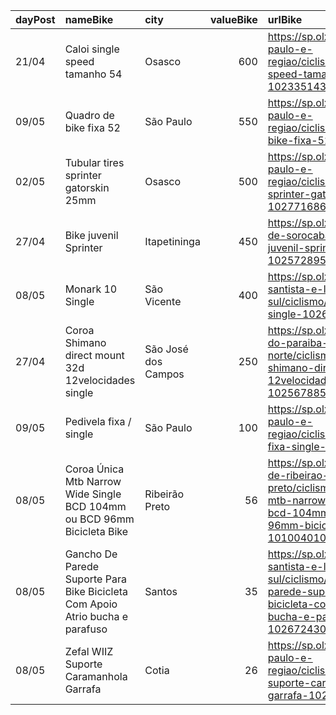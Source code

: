 | dayPost   | nameBike                                                                      | city                |   valueBike | urlBike                                                                                                                                                |
|:----------|:------------------------------------------------------------------------------|:--------------------|------------:|:-------------------------------------------------------------------------------------------------------------------------------------------------------|
| 21/04     | Caloi single speed tamanho 54                                                 | Osasco              |         600 | https://sp.olx.com.br/sao-paulo-e-regiao/ciclismo/caloi-single-speed-tamanho-54-1023351431                                                             |
| 09/05     | Quadro de bike fixa 52                                                        | São Paulo           |         550 | https://sp.olx.com.br/sao-paulo-e-regiao/ciclismo/quadro-de-bike-fixa-52-1030314128                                                                    |
| 02/05     | Tubular tires sprinter gatorskin 25mm                                         | Osasco              |         500 | https://sp.olx.com.br/sao-paulo-e-regiao/ciclismo/tubular-tires-sprinter-gatorskin-25mm-1027716865                                                     |
| 27/04     | Bike juvenil Sprinter                                                         | Itapetininga        |         450 | https://sp.olx.com.br/regiao-de-sorocaba/ciclismo/bike-juvenil-sprinter-1025728954                                                                     |
| 08/05     | Monark 10 Single                                                              | São Vicente         |         400 | https://sp.olx.com.br/baixada-santista-e-litoral-sul/ciclismo/monark-10-single-1026920240                                                              |
| 27/04     | Coroa Shimano direct mount 32d 12velocidades single                           | São José dos Campos |         250 | https://sp.olx.com.br/vale-do-paraiba-e-litoral-norte/ciclismo/coroa-shimano-direct-mount-32d-12velocidades-single-1025678855                          |
| 09/05     | Pedivela fixa / single                                                        | São Paulo           |         100 | https://sp.olx.com.br/sao-paulo-e-regiao/ciclismo/pedivela-fixa-single-1028999070                                                                      |
| 08/05     | Coroa Única Mtb Narrow Wide Single BCD 104mm ou BCD 96mm Bicicleta Bike       | Ribeirão Preto      |          56 | https://sp.olx.com.br/regiao-de-ribeirao-preto/ciclismo/coroa-unica-mtb-narrow-wide-single-bcd-104mm-ou-bcd-96mm-bicicleta-bike-1010040104             |
| 08/05     | Gancho De Parede Suporte Para Bike Bicicleta Com Apoio Atrio bucha e parafuso | Santos              |          35 | https://sp.olx.com.br/baixada-santista-e-litoral-sul/ciclismo/gancho-de-parede-suporte-para-bike-bicicleta-com-apoio-atrio-bucha-e-parafuso-1026724308 |
| 08/05     | Zefal WIIZ Suporte Caramanhola Garrafa                                        | Cotia               |          26 | https://sp.olx.com.br/sao-paulo-e-regiao/ciclismo/zefal-wiiz-suporte-caramanhola-garrafa-1024212092                                                    |